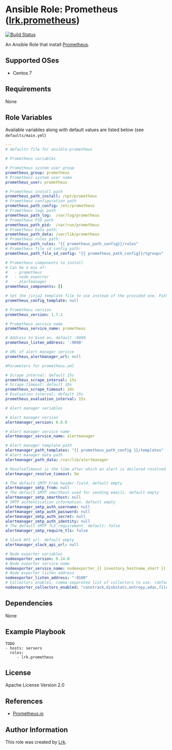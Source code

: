 Ansible Role: Prometheus ([lrk.prometheus](https://galaxy.ansible.com/lrk/prometheus/))
=========
[![Build Status](https://travis-ci.org/lrk/ansible-role-prometheus.svg?branch=master)](https://travis-ci.org/lrk/ansible-role-prometheus)

An Ansible Role that install [Prometheus](https://prometheus.io).


Supported OSes
--------------
- Centos 7

Requirements
------------

None

Role Variables
--------------

Available variables along with default values are listed below (see `defaults/main.yml`)
```yml
---
# defaults file for ansible-prometheus

# Prometheus variables

# Prometheus system user group
prometheus_group: prometheus
# Prometheus system user name
prometheus_user: prometheus

# Prometheus install path
prometheus_path_install: /opt/prometheus
# Prometheus configuration path
prometheus_path_config: /etc/prometheus
# Prometheus logs path
prometheus_path_log:  /var/log/prometheus
# Prometheus PID path
prometheus_path_pid:  /var/run/prometheus
# Prometheus Data path:
prometheus_path_data: /var/lib/prometheus
# Prometheus rules path:
prometheus_path_rules: "{{ prometheus_path_config}}/rules"
# Prometheus file sd config path:
prometheus_path_file_sd_config: "{{ prometheus_path_config}}/tgroups"

# Prometheus components to install
# Can be a mix of:
#   - prometheus
#   - node_exporter
#   - alertmanager
prometheus_components: []

# Set the jinja2 template file to use instead of the provided one. Path based on playbook_dir
prometheus_config_template: null

# Prometheus version
prometheus_version: 1.7.1

# Prometheus service name
prometheus_service_name: prometheus

# Address to bind on, default :9090
prometheus_listen_address: ':9090'

# URL of alert manager service
prometheus_alertmanager_url: null

#Parameters for prometheus.yml

# Scrape interval: default 15s
prometheus_scrape_interval: 15s
# Scrape timeout: default 10s
prometheus_scrape_timeout: 10s
# Evaluation interval: default 15s
prometheus_evaluation_interval: 15s

# Alert manager variables

# Alert manager version
alertmanager_version: 0.8.0

# Alert manager service name
alertmanager_service_name: alertmanager

# Alert manager template path
alertmanager_path_templates: "{{ prometheus_path_config }}/templates"
# Alert manager data path
alertmanager_path_data: /var/lib/alertmanager

# ResolveTimeout is the time after which an alert is declared resolved if it has not been updated. default: 5m
alertmanager_resolve_timeout: 5m

# The default SMTP From header field. default empty
alertmanager_smtp_from: null
# The default SMTP smarthost used for sending emails. default empty
alertmanager_smtp_smarthost: null
# SMTP authentication information. default empty
alertmanager_smtp_auth_username: null
alertmanager_smtp_auth_password: null
alertmanager_smtp_auth_secret: null
alertmanager_smtp_auth_identity: null
# The default SMTP TLS requirement. default: false
alertmanager_smtp_require_tls: false

# Slack API url. default empty
alertmanager_slack_api_url: null

# Node exporter variables
nodeexporter_version: 0.14.0
# Node exporter service name
nodeexporter_service_name: nodeexporter_{{ inventory_hostname_short }}
# Node exporter listen address
nodeexporter_listen_address: ":9100"
# Collectors enables, comma-separated list of collectors to use. (default "conntrack,diskstats,entropy,edac,filefd,filesystem,hwmon,infiniband,loadavg,mdadm,meminfo,netdev,netstat,sockstat,stat,textfile,time,uname,vmstat,wifi,zfs")
nodeexporter_collectors_enabled: "conntrack,diskstats,entropy,edac,filefd,filesystem,hwmon,infiniband,loadavg,mdadm,meminfo,netdev,netstat,sockstat,stat,textfile,time,uname,vmstat,wifi,zfs"

```

Dependencies
------------

None

Example Playbook
----------------

    TODO
    - hosts: servers
      roles:
         - lrk.prometheus


 License
 -------

 Apache License Version 2.0

 References
 ----------

- [Prometheus.io](https://prometheus.io)

Author Information
------------------
This role was created by [Lrk](https://github.com/lrk).

